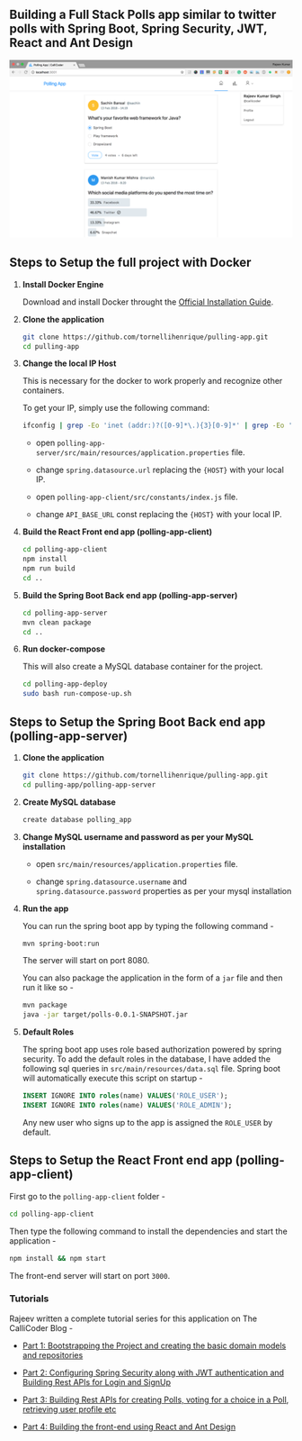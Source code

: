 ## Building a Full Stack Polls app similar to twitter polls with Spring Boot, Spring Security, JWT, React and Ant Design

![App Screenshot](screenshot.png)

## Steps to Setup the full project with Docker

1. **Install Docker Engine**
	
	Download and install Docker throught the [Official Installation Guide](https://docs.docker.com/engine/install/).

2. **Clone the application**

	```bash
	git clone https://github.com/tornellihenrique/pulling-app.git
	cd pulling-app
	```

4. **Change the local IP Host**

	This is necessary for the docker to work properly and recognize other containers.
	
	To get your IP, simply use the following command:
	```bash
	ifconfig | grep -Eo 'inet (addr:)?([0-9]*\.){3}[0-9]*' | grep -Eo '([0-9]*\.){3}[0-9]*' | grep -v '127.0.0.1'
	```

	+ open `polling-app-server/src/main/resources/application.properties` file.
	+ change `spring.datasource.url` replacing the `{HOST}` with your local IP.
	
	+ open `polling-app-client/src/constants/index.js` file.
	+ change `API_BASE_URL` const replacing the `{HOST}` with your local IP.

5. **Build the React Front end app (polling-app-client)**

	```bash
	cd polling-app-client
	npm install
	npm run build
	cd ..
	```

6. **Build the Spring Boot Back end app (polling-app-server)**

	```bash
	cd polling-app-server
	mvn clean package
	cd ..
	```

7. **Run docker-compose**

	This will also create a MySQL database container for the project.

	```bash
	cd polling-app-deploy
	sudo bash run-compose-up.sh
	```

## Steps to Setup the Spring Boot Back end app (polling-app-server)

1. **Clone the application**

	```bash
	git clone https://github.com/tornellihenrique/pulling-app.git
	cd pulling-app/polling-app-server
	```

2. **Create MySQL database**

	```bash
	create database polling_app
	```

3. **Change MySQL username and password as per your MySQL installation**

	+ open `src/main/resources/application.properties` file.

	+ change `spring.datasource.username` and `spring.datasource.password` properties as per your mysql installation

4. **Run the app**

	You can run the spring boot app by typing the following command -

	```bash
	mvn spring-boot:run
	```

	The server will start on port 8080.

	You can also package the application in the form of a `jar` file and then run it like so -

	```bash
	mvn package
	java -jar target/polls-0.0.1-SNAPSHOT.jar
	```
5. **Default Roles**
	
	The spring boot app uses role based authorization powered by spring security. To add the default roles in the database, I have added the following sql queries in `src/main/resources/data.sql` file. Spring boot will automatically execute this script on startup -

	```sql
	INSERT IGNORE INTO roles(name) VALUES('ROLE_USER');
	INSERT IGNORE INTO roles(name) VALUES('ROLE_ADMIN');
	```

	Any new user who signs up to the app is assigned the `ROLE_USER` by default.

## Steps to Setup the React Front end app (polling-app-client)

First go to the `polling-app-client` folder -

```bash
cd polling-app-client
```

Then type the following command to install the dependencies and start the application -

```bash
npm install && npm start
```

The front-end server will start on port `3000`.

### Tutorials

Rajeev written a complete tutorial series for this application on The CalliCoder Blog -

+ [Part 1: Bootstrapping the Project and creating the basic domain models and repositories](https://www.callicoder.com/spring-boot-spring-security-jwt-mysql-react-app-part-1/)

+ [Part 2: Configuring Spring Security along with JWT authentication and Building Rest APIs for Login and SignUp](https://www.callicoder.com/spring-boot-spring-security-jwt-mysql-react-app-part-2/)

+ [Part 3: Building Rest APIs for creating Polls, voting for a choice in a Poll, retrieving user profile etc](https://www.callicoder.com/spring-boot-spring-security-jwt-mysql-react-app-part-3/)

+ [Part 4: Building the front-end using React and Ant Design](https://www.callicoder.com/spring-boot-spring-security-jwt-mysql-react-app-part-4/)
